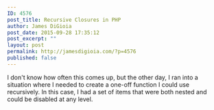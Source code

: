 ```yaml
---
ID: 4576
post_title: Recursive Closures in PHP
author: James DiGioia
post_date: 2015-09-28 17:35:12
post_excerpt: ""
layout: post
permalink: http://jamesdigioia.com/?p=4576
published: false
---
```

I don't know how often this comes up, but the other day, I ran into a situation where I needed to create a one-off function I could use recursively. In this case, I had a set of items that were both nested and could be disabled at any level.
